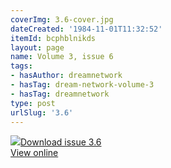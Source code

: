 ```yaml
---
coverImg: 3.6-cover.jpg
dateCreated: '1984-11-01T11:32:52'
itemId: bcphblnikds
layout: page
name: Volume 3, issue 6
tags:
- hasAuthor: dreamnetwork
- hasTag: dream-network-volume-3
- hasTag: dreamnetwork
type: post
urlSlug: '3.6'
---
```

<img class="card-journal-img" src="../images/3.6-rect.jpg"/><a href="../files/pdfs/Volume_3/3.6-The-Dream-Network_Volume-3_No-6.pdf" download="">Download issue 3.6</a><br><a href="../files/pdfs/Volume_3/3.6-The-Dream-Network_Volume-3_No-6.pdf">View online</a>